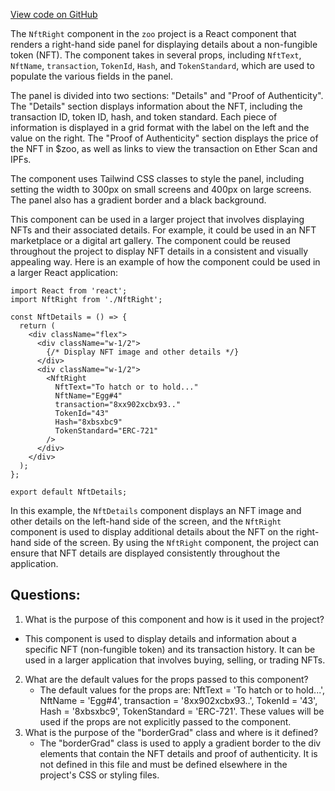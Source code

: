 [View code on GitHub](zoo-labs/zoo/blob/master/core/src/marketplace/NftPageComp/NftRight.tsx)

The `NftRight` component in the `zoo` project is a React component that renders a right-hand side panel for displaying details about a non-fungible token (NFT). The component takes in several props, including `NftText`, `NftName`, `transaction`, `TokenId`, `Hash`, and `TokenStandard`, which are used to populate the various fields in the panel.

The panel is divided into two sections: "Details" and "Proof of Authenticity". The "Details" section displays information about the NFT, including the transaction ID, token ID, hash, and token standard. Each piece of information is displayed in a grid format with the label on the left and the value on the right. The "Proof of Authenticity" section displays the price of the NFT in $zoo, as well as links to view the transaction on Ether Scan and IPFs.

The component uses Tailwind CSS classes to style the panel, including setting the width to 300px on small screens and 400px on large screens. The panel also has a gradient border and a black background.

This component can be used in a larger project that involves displaying NFTs and their associated details. For example, it could be used in an NFT marketplace or a digital art gallery. The component could be reused throughout the project to display NFT details in a consistent and visually appealing way. Here is an example of how the component could be used in a larger React application:

```
import React from 'react';
import NftRight from './NftRight';

const NftDetails = () => {
  return (
    <div className="flex">
      <div className="w-1/2">
        {/* Display NFT image and other details */}
      </div>
      <div className="w-1/2">
        <NftRight
          NftText="To hatch or to hold..."
          NftName="Egg#4"
          transaction="8xx902xcbx93.."
          TokenId="43"
          Hash="8xbsxbc9"
          TokenStandard="ERC-721"
        />
      </div>
    </div>
  );
};

export default NftDetails;
```

In this example, the `NftDetails` component displays an NFT image and other details on the left-hand side of the screen, and the `NftRight` component is used to display additional details about the NFT on the right-hand side of the screen. By using the `NftRight` component, the project can ensure that NFT details are displayed consistently throughout the application.
## Questions: 
 1. What is the purpose of this component and how is it used in the project?
   - This component is used to display details and information about a specific NFT (non-fungible token) and its transaction history. It can be used in a larger application that involves buying, selling, or trading NFTs.
2. What are the default values for the props passed to this component?
   - The default values for the props are: NftText = 'To hatch or to hold...', NftName = 'Egg#4', transaction = '8xx902xcbx93..', TokenId = '43', Hash = '8xbsxbc9', TokenStandard = 'ERC-721'. These values will be used if the props are not explicitly passed to the component.
3. What is the purpose of the "borderGrad" class and where is it defined?
   - The "borderGrad" class is used to apply a gradient border to the div elements that contain the NFT details and proof of authenticity. It is not defined in this file and must be defined elsewhere in the project's CSS or styling files.